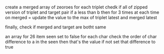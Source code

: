 create a merged array of zeoroes
for each triplet
chedk if all of zipped version of triplet and target pair if a less than b
then for 3 times
at each time on merged = update the value to the max of triplet latest and merged latest

finally, check if merged and target are botht same

an array for 26 item seen set to false
for each char
check the order of char difference to a in the seen
then that's the value
if not set that difference to true
